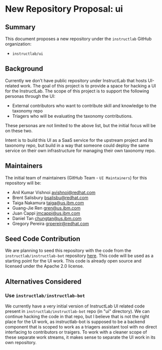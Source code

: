 # New Repository Proposal: ui

## Summary

This document proposes a new repository under the `instructlab` GitHub organization:

- `instructlab/ui`

## Background

Currently we don’t have public repository under InstructLab that hosts UI-related work. The goal of this project is to provide a space for hacking a UI for the InstructLab. The scope of this project is to support the following personas through the UI:

- External contributors who want to contribute skill and knowledge to the taxonomy repo
- Triagers who will be evaluating the taxonomy contributions.

These personas are not limited to the above list, but the initial focus will be on these two.

Intent is to build this UI as a SaaS service for the upstream project and its taxonomy repo, but build in a way that someone could deploy the same service on their own infrastructure for managing their own taxonomy repo.

## Maintainers

The initial team of maintainers (GitHub Team - `UI Maintainers`) for this repository will be:

- Anil Kumar Vishnoi <avishnoi@redhat.com>
- Brent Salisbury <bsalisbu@redhat.com>
- Taiga Nakamura <taiga@us.ibm.com>
- Guang-Jie Ren <gren@us.ibm.com>
- Juan Cappi <jmcappi@us.ibm.com>
- Daniel Tan <chungtan@us.ibm.com>
- Gregory Pereira <grpereir@redhat.com>

## Seed Code Contribution

We are planning to seed this repository with the code from the `instructlab/instructlab-bot` repository [here](https://github.com/instructlab/instructlab-bot/tree/main/ui). This code will be used as a starting point for the UI work. This code is already open source and licensed under the Apache 2.0 license.

## Alternatives Considered

### Use `instructlab/instructlab-bot`

We currently have a very initial version of InstructLab UI related code present in `instructlab/instructlab-bot` repo (in "ui" directory). We can continue hacking the code in that repo, but I believe that is not the right place for the UI work, as instructlab-bot is supposed to be a backend component that is scoped to work as a triagers assistant tool with no direct interfacing to contributors or traigers. To work with a cleaner scope of these separate work streams, it makes sense to separate the UI work in its own repository.
